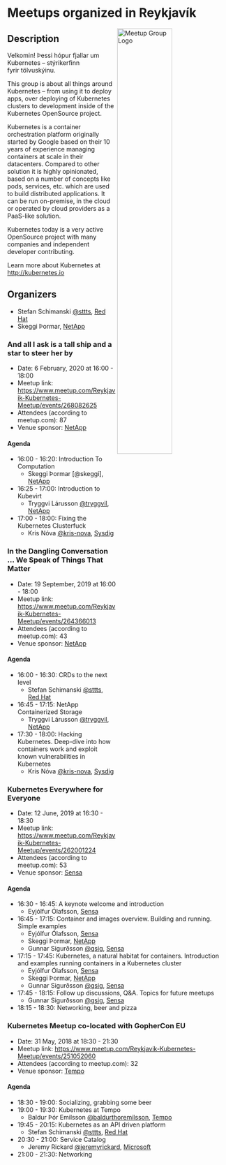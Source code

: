 # Meetups organized in Reykjavík

<img width="50%" align="right" alt="Meetup Group Logo" src="https://secure.meetupstatic.com/photos/event/1/2/a/c/highres_471184780.jpeg">

## Description

<p>Velkomin! Þessi hópur fjallar um Kubernetes – stýrikerfinn fyrir&nbsp;tölvuskýinu.&nbsp;</p>
<p>This group is about all things around Kubernetes – from using it to deploy apps, over deploying of Kubernetes clusters to development inside of the Kubernetes OpenSource project.</p>
<p>Kubernetes is a container orchestration platform originally started by Google based on their 10 years of experience managing containers at scale in their datacenters. Compared to other solution it is highly opinionated, based on a number of concepts like pods, services, etc. which are used to build distributed applications. It can be run on-premise, in the cloud or operated by cloud providers as a PaaS-like solution.</p>
<p>Kubernetes today is a very active OpenSource project with many companies and independent developer contributing.</p>
<p>Learn more about Kubernetes at <a href="http://kubernetes.io" class="linkified">http://kubernetes.io</a></p>


## Organizers

- Stefan Schimanski [@sttts](https://github.com/sttts), [Red Hat](https://www.redhat.com)
- Skeggi Þormar, [NetApp](https://www.netapp.com/us/index.aspx)

### And all I ask is a tall ship and a star to steer her by

- Date: 6 February, 2020 at 16:00 - 18:00
- Meetup link: https://www.meetup.com/Reykjavik-Kubernetes-Meetup/events/268082625
- Attendees (according to meetup.com): 87
- Venue sponsor: [NetApp](https://www.netapp.com/us/index.aspx)

#### Agenda
- 16:00 - 16:20: Introduction To Computation
  - Skeggi Þormar [@skeggi], [NetApp](https://www.netapp.com/us/index.aspx)
- 16:25 - 17:00: Introduction to Kubevirt
  - Tryggvi Lárusson [@tryggvil](https://github.com/tryggvil), [NetApp](https://www.netapp.com/us/index.aspx)
- 17:00 - 18:00: Fixing the Kubernetes Clusterfuck
  - Kris Nóva [@kris-nova](https://github.com/kris-nova), [Sysdig](https://sysdig.com/)

### In the Dangling Conversation ... We Speak of Things That Matter

- Date: 19 September, 2019 at 16:00 - 18:00
- Meetup link: https://www.meetup.com/Reykjavik-Kubernetes-Meetup/events/264366013
- Attendees (according to meetup.com): 43
- Venue sponsor: [NetApp](https://www.netapp.com/us/index.aspx)

#### Agenda

- 16:00 - 16:30: CRDs to the next level 
  - Stefan Schimanski [@sttts](https://github.com/sttts), [Red Hat](https://www.redhat.com)
- 16:45 - 17:15: NetApp Containerized Storage 
  - Tryggvi Lárusson [@tryggvil](https://github.com/tryggvil), [NetApp](https://www.netapp.com/us/index.aspx)
- 17:30 - 18:00: Hacking Kubernetes. Deep-dive into how containers work and exploit known vulnerabilities in Kubernetes 
  - Kris Nóva [@kris-nova](https://github.com/kris-nova), [Sysdig](https://sysdig.com/)

### Kubernetes Everywhere for Everyone

- Date: 12 June, 2019 at 16:30 - 18:30
- Meetup link: https://www.meetup.com/Reykjavik-Kubernetes-Meetup/events/262001224
- Attendees (according to meetup.com): 53
- Venue sponsor: [Sensa](https://www.sensa.tech/)

#### Agenda

- 16:30 - 16:45: A keynote welcome and introduction 
  - Eyjólfur Ólafsson, [Sensa](https://www.sensa.tech/)
- 16:45 - 17:15: Container and images overview. Building and running. Simple examples 
  - Eyjólfur Ólafsson, [Sensa](https://www.sensa.tech/)
  - Skeggi Þormar, [NetApp](https://www.netapp.com/us/index.aspx)
  - Gunnar Sigurðsson [@gsig](https://github.com/gsig), [Sensa](https://www.sensa.tech/)
- 17:15 - 17:45: Kubernetes, a natural habitat for containers. Introduction and examples running containers in a Kubernetes cluster 
  - Eyjólfur Ólafsson, [Sensa](https://www.sensa.tech/)
  - Skeggi Þormar, [NetApp](https://www.netapp.com/us/index.aspx)
  - Gunnar Sigurðsson [@gsig](https://github.com/gsig), [Sensa](https://www.sensa.tech/)
- 17:45 - 18:15: Follow up discussions, Q&A. Topics for future meetups 
  - Gunnar Sigurðsson [@gsig](https://github.com/gsig), [Sensa](https://www.sensa.tech/)
- 18:15 - 18:30: Networking, beer and pizza 

### Kubernetes Meetup co-located with GopherCon EU

- Date: 31 May, 2018 at 18:30 - 21:30
- Meetup link: https://www.meetup.com/Reykjavik-Kubernetes-Meetup/events/251052060
- Attendees (according to meetup.com): 32
- Venue sponsor: [Tempo](https://www.tempo.io/)

#### Agenda

- 18:30 - 19:00: Socializing, grabbing some beer 
- 19:00 - 19:30: Kubernetes at Tempo 
  - Baldur Þór Emilsson [@baldurthoremilsson](https://github.com/baldurthoremilsson), [Tempo](https://www.tempo.io/)
- 19:45 - 20:15: Kubernetes as an API driven platform 
  - Stefan Schimanski [@sttts](https://github.com/sttts), [Red Hat](https://www.redhat.com)
- 20:30 - 21:00: Service Catalog 
  - Jeremy Rickard [@jeremyrickard](https://github.com/jeremyrickard), [Microsoft](https://www.microsoft.com)
- 21:00 - 21:30: Networking 
